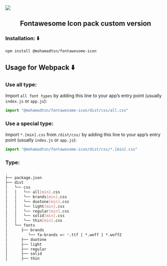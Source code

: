 <p>
<img src="https://img.fortawesome.com/349cfdf6/fontawesome-open-graph.png">
</p>
<h2 align="center">
Fontawesome Icon pack custom version
</h2>

### Installation: :arrow_down:
```bash
npm install @mohamadtsn/fontawesome-icon
```

## Usage for Webpack :arrow_down:

### Use all type:
Import `all font types` by adding this line to your app’s entry point (usually `index.js` or `app.js`):
```js
import "@mohamadtsn/fontawesome-icon/dist/css/all.css"
```

### Use a special type:
Import `*.[min].css` from `/dist/css/` by adding this line to your app’s entry point (usually `index.js` or `app.js`):
```js
import "@mohamadtsn/fontawesome-icon/dist/css/*.[min].css"
```

### Type:
```sh
.
├── package.json
├── dist
│   └── css
│   │   └── all[min].css
│   │   └── brands[min].css
│   │   └── duotone[min].css
│   │   └── light[min].css
│   │   └── regular[min].css
│   │   └── solid[min].css
│   │   └── thin[min].css
│   └── fonts
│      ├── brands
│         └── fa-brands => *.ttf | *.woff | *.woff2
│      ├── duotone
│      ├── light
│      ├── regular
│      ├── solid
│      ├── thin
```
